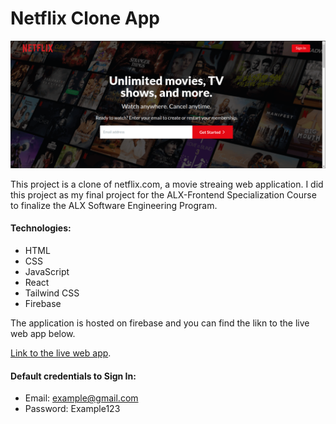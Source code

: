 # Netflix Clone App

![Screen shot the Netflix Clone App page](./src/assets/Screenshot.png)

This project is a clone of netflix.com, a movie streaing web application. I did this project as my final project for the ALX-Frontend Specialization Course to finalize the ALX Software Engineering Program.

#### Technologies:

- HTML
- CSS
- JavaScript
- React
- Tailwind CSS
- Firebase

The application is hosted on firebase and you can find the likn to the live web app below.

[Link to the live web app](https://netflix-clone-app-2aecd.web.app).

#### Default credentials to Sign In:

- Email: example@gmail.com
- Password: Example123
